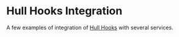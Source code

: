 # Hull Hooks Integration

A few examples of integration of [Hull Hooks](http://hull.io/docs/api/hooks) with several services.

